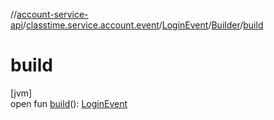 //[account-service-api](../../../../index.md)/[classtime.service.account.event](../../index.md)/[LoginEvent](../index.md)/[Builder](index.md)/[build](build.md)

# build

[jvm]\
open fun [build](build.md)(): [LoginEvent](../index.md)
